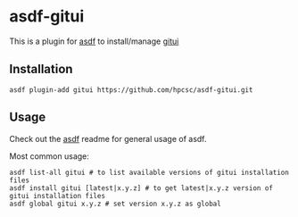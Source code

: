 # asdf-gitui

This is a plugin for [asdf](https://github.com/asdf-vm/asdf) to install/manage [gitui](https://github.com/extrawurst/gitui)

## Installation

```
asdf plugin-add gitui https://github.com/hpcsc/asdf-gitui.git
```

## Usage

Check out the [asdf](https://github.com/asdf-vm/asdf) readme for general usage of asdf.

Most common usage:

```
asdf list-all gitui # to list available versions of gitui installation files
asdf install gitui [latest|x.y.z] # to get latest|x.y.z version of gitui installation files
asdf global gitui x.y.z # set version x.y.z as global
```
